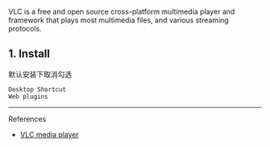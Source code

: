 VLC is a free and open source cross-platform multimedia player and framework that plays most multimedia files, and various streaming protocols.

## 1. Install

默认安装下取消勾选

```
Desktop Shortcut
Web plugins
```

---

References

- [VLC media player](https://www.videolan.org/)


